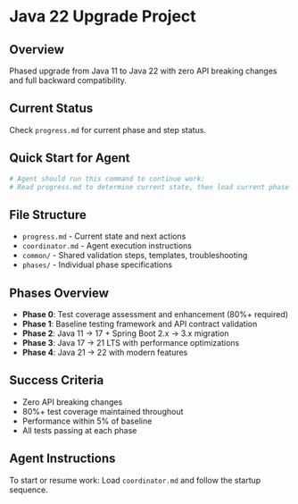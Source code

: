 # Java 22 Upgrade Project

## Overview
Phased upgrade from Java 11 to Java 22 with zero API breaking changes and full backward compatibility.

## Current Status
Check `progress.md` for current phase and step status.

## Quick Start for Agent
```bash
# Agent should run this command to continue work:
# Read progress.md to determine current state, then load current phase file and execute next_action
```

## File Structure
- `progress.md` - Current state and next actions
- `coordinator.md` - Agent execution instructions
- `common/` - Shared validation steps, templates, troubleshooting
- `phases/` - Individual phase specifications

## Phases Overview
- **Phase 0**: Test coverage assessment and enhancement (80%+ required)
- **Phase 1**: Baseline testing framework and API contract validation  
- **Phase 2**: Java 11 → 17 + Spring Boot 2.x → 3.x migration
- **Phase 3**: Java 17 → 21 LTS with performance optimizations
- **Phase 4**: Java 21 → 22 with modern features

## Success Criteria
- Zero API breaking changes
- 80%+ test coverage maintained throughout
- Performance within 5% of baseline
- All tests passing at each phase

## Agent Instructions
To start or resume work: Load `coordinator.md` and follow the startup sequence.
